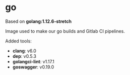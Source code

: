 # go

Based on **golang:1.12.6-stretch**

Image used to make our go builds and Gitlab CI pipelines.

Added tools:

- **clang**: v6.0
- **dep**: v0.5.3
- **golangci-lint**: v1.17.1
- **goswagger**: v0.19.0
